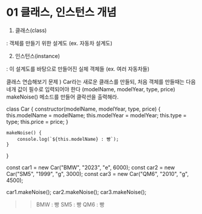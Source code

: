 # 01 클래스, 인스턴스 개념
 1) 클래스(class)

: 객체를 만들기 위한 설계도 (ex. 자동차 설계도)

 

 2) 인스턴스(instance)

: 이 설계도를 바탕으로 만들어진 실체 객체들 (ex. 여러 자동차들)

 

 

클래스 연습해보기
문제 ) Car라는 새로운 클래스를 만들되, 처음 객체를 만들때는 다음 네개 값이 필수로 입력되어야 한다 (modelName, modelYear, type, price) makeNoise() 메소드를 만들어 클락션을 출력해라.

class Car {
    constructor(modelName, modelYear, type, price) {
        this.modelName = modelName;
        this.modelYear = modelYear;
        this.type = type;
        this.price = price;
    }

    makeNoise() {
        console.log(`${this.modelName} : 빵`);
    }
}

const car1 = new Car("BMW", "2023", "e", 6000);
const car2 = new Car("SM5", "1999", "g", 3000);
const car3 = new Car("QM6", "2010", "g", 4500);

car1.makeNoise();
car2.makeNoise();
car3.makeNoise();
 

>> BMW : 빵
>> SM5 : 빵
>> QM6 : 빵
